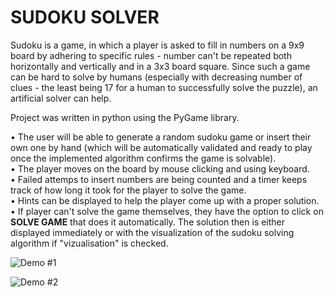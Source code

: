 # SUDOKU SOLVER
Sudoku is a game, in which a player is asked to fill in numbers on a 9x9 board by adhering to specific rules - number can't be repeated both horizontally and vertically and in a 3x3 board square. Since such a game can be hard to solve by humans 
(especially with decreasing number of clues - the least being 17 for a human to successfully solve the puzzle), an artificial solver can help.<br />

Project was written in python using the PyGame library.<br/>

• The user will be able to generate a random sudoku game or insert their own one by hand (which will be automatically validated and ready to play once the implemented algorithm confirms the game is solvable).<br />
• The player moves on the board by mouse clicking and using keyboard.<br />
• Failed attemps to insert numbers are being counted and a timer keeps track of how long it took for the player to solve the game.<br />
• Hints can be displayed to help the player come up with a proper solution.<br />
• If player can't solve the game themselves, they have the option to click on <b>SOLVE GAME</b> that does it automatically. The solution then is either displayed immediately or with the visualization of the sudoku solving algorithm if "vizualisation" is checked.<br />

![Demo #1](/img/demo1.gif/)

![Demo #2](/img/demo2.gif/)
 

